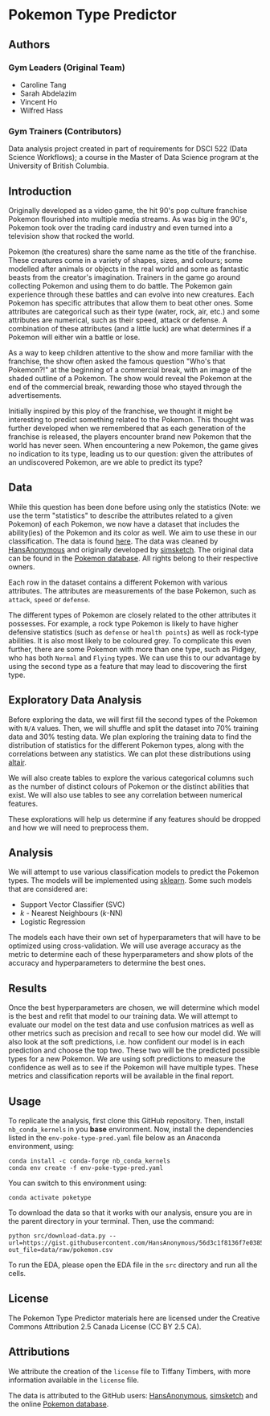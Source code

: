 # Pokemon Type Predictor

## Authors

### Gym Leaders (Original Team)

- Caroline Tang
- Sarah Abdelazim
- Vincent Ho
- Wilfred Hass

### Gym Trainers (Contributors)

Data analysis project created in part of requirements for DSCI 522 (Data Science Workflows); a course in the Master of Data Science program at the University of British Columbia.

## Introduction

Originally developed as a video game, the hit 90's pop culture franchise Pokemon flourished into multiple media streams. As was big in the 90's, Pokemon took over the trading card industry and even turned into a television show that rocked the world.

Pokemon (the creatures) share the same name as the title of the franchise. These creatures come in a variety of shapes, sizes, and colours; some modelled after animals or objects in the real world and some as fantastic beasts from the creator's imagination. Trainers in the game go around collecting Pokemon and using them to do battle. The Pokemon gain experience through these battles and can evolve into new creatures. Each Pokemon has specific attributes that allow them to beat other ones. Some attributes are categorical such as their type (water, rock, air, etc.) and some attributes are numerical, such as their speed, attack or defense. A combination of these attributes (and a little luck) are what determines if a Pokemon will either win a battle or lose.

As a way to keep children attentive to the show and more familiar with the franchise, the show often asked the famous question "Who's that Pokemon?!" at the beginning of a commercial break, with an image of the shaded outline of a Pokemon. The show would reveal the Pokemon at the end of the commercial break, rewarding those who stayed through the advertisements.

Initially inspired by this ploy of the franchise, we thought it might be interesting to predict something related to the Pokemon. This thought was further developed when we remembered that as each generation of the franchise is released, the players encounter brand new Pokemon that the world has never seen. When encountering a new Pokemon, the game gives no indication to its type, leading us to our question: given the attributes of an undiscovered Pokemon, are we able to predict its type?

## Data

While this question has been done before using only the statistics (Note: we use the term "statistics" to describe the attributes related to a given Pokemon) of each Pokemon, we now have a dataset that includes the ability(ies) of the Pokemon and its color as well. We aim to use these in our classification. The data is found [here](https://gist.github.com/HansAnonymous/56d3c1f8136f7e0385cc781cf18d486c). The data was cleaned by [HansAnonymous](https://gist.github.com/HansAnonymous) and originally developed by [simsketch](https://gist.github.com/simsketch). The original data can be found in the [Pokemon database](https://pokemondb.net/pokedex). All rights belong to their respective owners.

Each row in the dataset contains a different Pokemon with various attributes. The attributes are measurements of the base Pokemon, such as `attack`, `speed` or `defense`.

The different types of Pokemon are closely related to the other attributes it possesses. For example, a rock type Pokemon is likely to have higher defensive statistics (such as `defense` or `health points`) as well as rock-type abilities. It is also most likely to be coloured grey. To complicate this even further, there are some Pokemon with more than one type, such as Pidgey, who has both `Normal` and `Flying` types. We can use this to our advantage by using the second type as a feature that may lead to discovering the first type.

## Exploratory Data Analysis

Before exploring the data, we will first fill the second types of the Pokemon with `N/A` values. Then, we will shuffle and split the dataset into 70% training data and 30% testing data. We plan exploring the training data to find the distribution of statistics for the different Pokemon types, along with the correlations between any statistics. We can plot these distributions using [altair](https://altair-viz.github.io/).

We will also create tables to explore the various categorical columns such as  the number of distinct colours of Pokemon or the distinct abilities that exist. We will also use tables to see any correlation between numerical features.

These explorations will help us determine if any features should be dropped and how we will need to preprocess them.

## Analysis

We will attempt to use various classification models to predict the Pokemon types. The models will be implemented using [sklearn](https://scikit-learn.org/stable/index.html). Some such models that are considered are:

- Support Vector Classifier (SVC)
- $k$ - Nearest Neighbours ($k$-NN)
- Logistic Regression

The models each have their own set of hyperparameters that will have to be optimized using cross-validation. We will use average accuracy as the metric to determine each of these hyperparameters and show plots of the accuracy and hyperparameters to determine the best ones.

## Results

Once the best hyperparameters are chosen, we will determine which model is the best and refit that model to our training data. We will attempt to evaluate our model on the test data and use confusion matrices as well as other metrics such as precision and recall to see how our model did. We will also look at the soft predictions, i.e. how confident our model is in each prediction and choose the top two. These two will be the predicted possible types for a new Pokemon. We are using soft predictions to measure the confidence as well as to see if the Pokemon will have multiple types. These metrics and classification reports will be available in the final report.

## Usage

To replicate the analysis, first clone this GitHub repository. Then, install `nb_conda_kernels` in you **base** environment. Now, install the dependencies listed in the `env-poke-type-pred.yaml` file below as an Anaconda environment, using:

```console
conda install -c conda-forge nb_conda_kernels
conda env create -f env-poke-type-pred.yaml
```

You can switch to this environment using:

```console
conda activate poketype
```

To download the data so that it works with our analysis, ensure you are in the parent directory in your terminal. Then, use the command:

```console
python src/download-data.py --url=https://gist.githubusercontent.com/HansAnonymous/56d3c1f8136f7e0385cc781cf18d486c/raw/f91faec7cb2fd08b3c28debf917a576c225d8174/pokemon.csv out_file=data/raw/pokemon.csv
```

To run the EDA, please open the EDA file in the `src` directory and run all the cells.

## License

The Pokemon Type Predictor materials here are licensed under the Creative Commons Attribution 2.5 Canada License (CC BY 2.5 CA).

## Attributions

We attribute the creation of the `license` file to Tiffany Timbers, with more information available in the `license` file.

The data is attributed to the GitHub users: [HansAnonymous](https://gist.github.com/HansAnonymous/56d3c1f8136f7e0385cc781cf18d486c), [simsketch](https://gist.github.com/simsketch) and the online [Pokemon database](https://pokemondb.net/pokedex).
